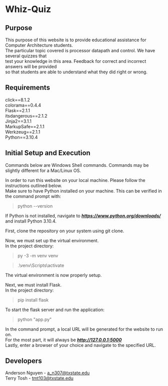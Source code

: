 # Whiz-Quiz

## Purpose

This purpose of this website is to provide educational assistance for Computer Architecture students.  
The particular topic covered is processor datapath and control. We have several quizzes that  
test your knowledge in this area. Feedback for correct and incorrect answers will be provided  
so that students are able to understand what they did right or wrong.  

## Requirements

click==8.1.2  
colorama==0.4.4  
Flask==2.1.1  
itsdangerous==2.1.2  
Jinja2==3.1.1  
MarkupSafe==2.1.1  
Werkzeug==2.1.1  
Python==3.10.4  

## Initial Setup and Execution

Commands below are Windows Shell commands. Commands may be slightly different for a Mac/Linux OS. 

In order to run this website on your local machine. Please follow the instructions outlined below.  
Make sure to have Python installed on your machine. This can be verified in the command prompt with:  
> python --version  

If Python is not installed, navigate to ***https://www.python.org/downloads/*** and install Python 3.10.4. 

First, clone the repository on your system using git clone.  

Now, we must set up the virtual environment.  
In the project directory:  
> py -3 -m venv venv  

> .\venv\Scripts\activate  

The virtual environment is now properly setup.  

Next, we must install Flask.  
In the project directory:  
> pip install flask  

To start the flask server and run the application:  
> python "app.py"  

In the command prompt, a local URL will be generated for the website to run on.  
For the most part, it will always be ***http://127.0.0.1:5000***  
Lastly, enter a browser of your choice and navigate to the specified URL.  

## Developers  

Anderson Nguyen - a_n307@txstate.edu  
Terry Tosh - tmt103@txstate.edu  
